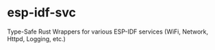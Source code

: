 # esp-idf-svc
Type-Safe Rust Wrappers for various ESP-IDF services (WiFi, Network, Httpd, Logging, etc.)
